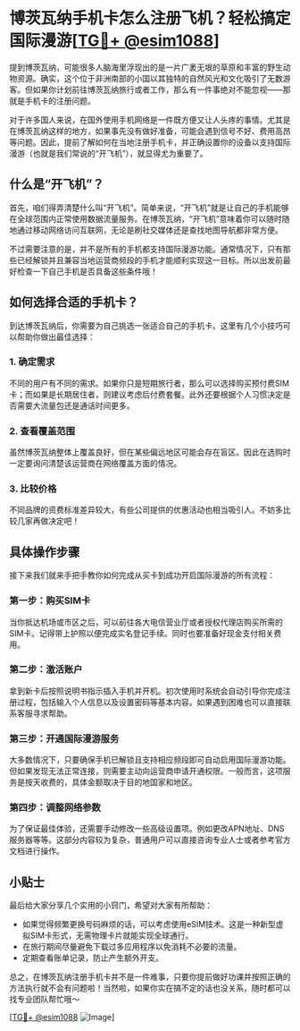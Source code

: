 # 博茨瓦纳手机卡怎么注册飞机？轻松搞定国际漫游[[TG💪+ @esim1088](https://t.me/s/esim1088)]

提到博茨瓦纳，可能很多人脑海里浮现出的是一片广袤无垠的草原和丰富的野生动物资源。确实，这个位于非洲南部的小国以其独特的自然风光和文化吸引了无数游客。但如果你计划前往博茨瓦纳旅行或者工作，那么有一件事绝对不能忽视——那就是手机卡的注册问题。

对于许多国人来说，在国外使用手机网络是一件既方便又让人头疼的事情。尤其是在博茨瓦纳这样的地方，如果事先没有做好准备，可能会遇到信号不好、费用高昂等问题。因此，提前了解如何在当地注册手机卡，并正确设置你的设备以支持国际漫游（也就是我们常说的“开飞机”），就显得尤为重要了。

## 什么是“开飞机”？

首先，咱们得弄清楚什么叫“开飞机”。简单来说，“开飞机”就是让自己的手机能够在全球范围内正常使用数据流量服务。在博茨瓦纳，“开飞机”意味着你可以随时随地通过移动网络访问互联网，无论是刷社交媒体还是查找地图导航都非常方便。

不过需要注意的是，并不是所有的手机都支持国际漫游功能。通常情况下，只有那些已经解锁并且兼容当地运营商频段的手机才能顺利实现这一目标。所以出发前最好检查一下自己手机是否具备这些条件哦！

## 如何选择合适的手机卡？

到达博茨瓦纳后，你需要为自己挑选一张适合自己的手机卡。这里有几个小技巧可以帮助你做出最佳选择：

### 1. 确定需求
不同的用户有不同的需求。如果你只是短期旅行者，那么可以选择购买预付费SIM卡；而如果是长期居住者，则建议考虑后付费套餐。此外还要根据个人习惯决定是否需要大流量包还是通话时间更多。

### 2. 查看覆盖范围
虽然博茨瓦纳整体上覆盖良好，但在某些偏远地区可能会存在盲区。因此在选购时一定要询问清楚该运营商在网络覆盖方面的情况。

### 3. 比较价格
不同品牌的资费标准差异较大，有些公司提供的优惠活动也相当吸引人。不妨多比较几家再做决定吧！

## 具体操作步骤

接下来我们就来手把手教你如何完成从买卡到成功开启国际漫游的所有流程：

### 第一步：购买SIM卡
当你抵达机场或市区之后，可以前往各大电信营业厅或者授权代理店购买所需的SIM卡。记得带上护照以便完成实名登记手续。同时也要准备好现金支付相关费用。

### 第二步：激活账户
拿到新卡后按照说明书指示插入手机并开机。初次使用时系统会自动引导你完成注册过程，包括输入个人信息以及设置密码等基本内容。如果遇到困难也可以直接联系客服寻求帮助。

### 第三步：开通国际漫游服务
大多数情况下，只要确保手机已解锁且支持相应频段即可自动启用国际漫游功能。但如果发现无法正常连接，则需要主动向运营商申请开通权限。一般而言，这项服务是按天收费的，具体金额取决于目的地国家和地区。

### 第四步：调整网络参数
为了保证最佳体验，还需要手动修改一些高级设置项。例如更改APN地址、DNS服务器等等。这部分内容较为复杂，普通用户可以直接咨询专业人士或者参考官方文档进行操作。

## 小贴士

最后给大家分享几个实用的小窍门，希望对大家有所帮助：

- 如果觉得频繁更换号码麻烦的话，可以考虑使用eSIM技术。这是一种新型虚拟SIM卡形式，无需物理卡片就能实现全球通行。
- 在旅行期间尽量避免下载过多应用程序以免消耗不必要的流量。
- 定期查看账单记录，防止产生额外开支。

总之，在博茨瓦纳注册手机卡并不是一件难事，只要你提前做好功课并按照正确的方法执行就不会有问题啦！当然啦，如果你实在搞不定的话也没关系，随时都可以找专业团队帮忙哦～

[[TG💪+ @esim1088](https://t.me/s/esim1088) ![Image](https://i.postimg.cc/4NQfJmqS/Snipaste-2025-05-13-00-14-12.png)]